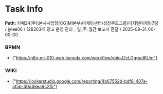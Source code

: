 # Task Info

**Path:** 카페24(주)\본사사업장\[CG]MI본부\마케팅센터\성장주도그룹\디지털마케팅7팀 / jylee06 / [282034] 광고 운영 관리 _ 일_주_월간 보고서 전달 / 2025-08-31_00-00-00

### BPMN
- ["https://n8n-mi-010-web.hanpda.com/workflow/vbioJ2cLGggudRUm"]

### WIKI
- ["https://lookerstudio.google.com/reporting/4b67552d-bdf8-407a-af5b-40d48ea9c2f5"]

